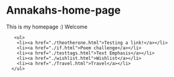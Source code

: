 # Annakahs-home-page
This is my homepage :) 
     Welcome
     
     
     
     
     
       <ul> 
        <li><a href="./theotherone.html">Testing a link!</a></li>
        <li><a href="./if.html">Poem challenge</a></li>
        <li><a href="./testtags.html">Text Emphasis</a></li>
        <li><a href="./wishlist.html">Wishlist</a></li>
        <li><a href="./Travel.html">Travel</a></li>
      </ul>
        

